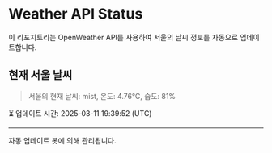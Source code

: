 
# Weather API Status

이 리포지토리는 OpenWeather API를 사용하여 서울의 날씨 정보를 자동으로 업데이트합니다.

## 현재 서울 날씨
> 서울의 현재 날씨: mist, 온도: 4.76°C, 습도: 81%

⏳ 업데이트 시간: 2025-03-11 19:39:52 (UTC)

---
자동 업데이트 봇에 의해 관리됩니다.
